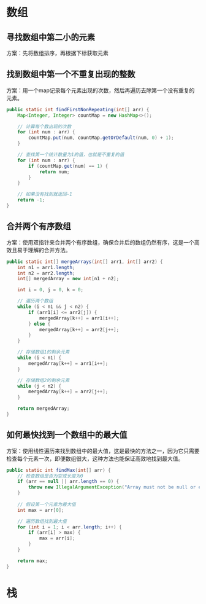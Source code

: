 # 数组
## 寻找数组中第二小的元素
方案：先将数组排序，再根据下标获取元素

## 找到数组中第一个不重复出现的整数
方案：用一个map记录每个元素出现的次数，然后再遍历去除第一个没有重复的元素。

```java
public static int findFirstNonRepeating(int[] arr) {
    Map<Integer, Integer> countMap = new HashMap<>();

    // 计算每个数出现的次数
    for (int num : arr) {
        countMap.put(num, countMap.getOrDefault(num, 0) + 1);
    }

    // 查找第一个统计数量为1的值，也就是不重复的值
    for (int num : arr) {
        if (countMap.get(num) == 1) {
            return num;
        }
    }

    // 如果没有找到就返回-1
    return -1;
}
```

## 合并两个有序数组
方案：使用双指针来合并两个有序数组，确保合并后的数组仍然有序，这是一个高效且易于理解的合并方法。

```java
public static int[] mergeArrays(int[] arr1, int[] arr2) {
    int n1 = arr1.length;
    int n2 = arr2.length;
    int[] mergedArray = new int[n1 + n2];

    int i = 0, j = 0, k = 0;

    // 遍历两个数组
    while (i < n1 && j < n2) {
        if (arr1[i] <= arr2[j]) {
            mergedArray[k++] = arr1[i++];
        } else {
            mergedArray[k++] = arr2[j++];
        }
    }

    // 存储数组1的剩余元素
    while (i < n1) {
        mergedArray[k++] = arr1[i++];
    }

    // 存储数组2的剩余元素
    while (j < n2) {
        mergedArray[k++] = arr2[j++];
    }

    return mergedArray;
}
```

## 如何最快找到一个数组中的最大值
方案：使用线性遍历来找到数组中的最大值，这是最快的方法之一，因为它只需要检查每个元素一次，即便数组很大，这种方法也能保证高效地找到最大值。

```java
public static int findMax(int[] arr) {
    // 检查数组是否为空或长度为0
    if (arr == null || arr.length == 0) {
        throw new IllegalArgumentException("Array must not be null or empty");
    }
    
    // 假设第一个元素为最大值
    int max = arr[0]; 

    // 遍历数组找到最大值
    for (int i = 1; i < arr.length; i++) {
        if (arr[i] > max) {
            max = arr[i];
        }
    }

    return max;
}
```

# 栈
